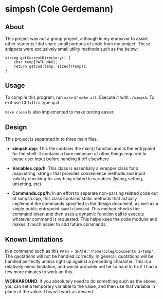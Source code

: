 # simpsh (Cole Gerdemann)
## About
This project was not a group project, although in my endeavor to assist other students I did share small portions of code from my project. These snippets were exclusively small utility methods such as the below:
```
string getCurrentDirectory() {
    char temp[PATH_MAX];
    return getcwd(temp, sizeof(temp));
}
```

## Usage
To compile this program, run `make` or `make all`. 
Execute it with `./simpsh`. To exit use Ctrl+D or type quit.

`make clean` is also implemented to make testing easier.


## Design
This project is separated in to three main files.

 - **simpsh.cpp**: This file contains the main() function and is the entrypoint for the shell. It contains a bare minimum of other things required to parse user input before handing it off elsewhere

 - **Variables.cpp/h**: This class is essentially a wrapper class for a map<string, string> that provides convenience methods and input validity checking for anything related to variables (listing, setting, unsetting, etc).

- **Commands.cpp/h**: In an effort to separate non-parsing related code out of simpsh.cpp, this class contains static methods that actually implement the commands specified in the design document, as well as a single public entrypoint `handleCommand`. This method checks the command token and then uses a dynamic function call to execute whatever command is requested. This helps keep the code modular and makes it much easier to add future commands. 

## Known Limitations
In a command such as this `PATH = $PATH:"/home/coleg/Documents 2/temp"`, The quotations will not be handled correctly. In general, quotations will be handled perfectly unless right up against a preceding character. This is a relatively minor limitation, and would probably not be so hard to fix if I had a few more minutes to work on this.

**WORKAROUND**: If you absolutely need to do something such as the above, you can set a temporary variable to the value, and then use that variable in place of the value. This will work as desired.

